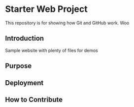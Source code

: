 # Starter Web Project

This repository is for showing how Git and GitHub work. Woo

## Introduction

Sample website with plenty of files for demos

## Purpose

## Deployment

## How to Contribute